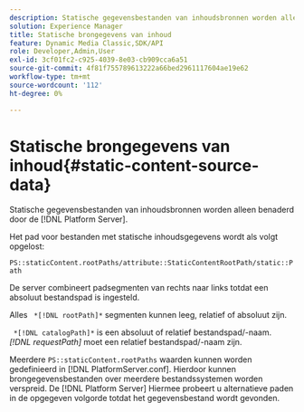 ```yaml
---
description: Statische gegevensbestanden van inhoudsbronnen worden alleen benaderd door de [!DNL Platform Server].
solution: Experience Manager
title: Statische brongegevens van inhoud
feature: Dynamic Media Classic,SDK/API
role: Developer,Admin,User
exl-id: 3cf01fc2-c925-4039-8e03-cb909cca6a51
source-git-commit: 4f81f755789613222a66bed2961117604ae19e62
workflow-type: tm+mt
source-wordcount: '112'
ht-degree: 0%

---
```


# Statische brongegevens van inhoud{#static-content-source-data}

Statische gegevensbestanden van inhoudsbronnen worden alleen benaderd door de [!DNL Platform Server].

Het pad voor bestanden met statische inhoudsgegevens wordt als volgt opgelost:

`PS::staticContent.rootPaths/attribute::StaticContentRootPath/static::Path`

De server combineert padsegmenten van rechts naar links totdat een absoluut bestandspad is ingesteld.

Alles ` *[!DNL rootPath]*` segmenten kunnen leeg, relatief of absoluut zijn.

` *[!DNL catalogPath]*` is een absoluut of relatief bestandspad/-naam. *[!DNL requestPath]* moet een relatief bestandspad/-naam zijn.

Meerdere `PS::staticContent.rootPaths` waarden kunnen worden gedefinieerd in [!DNL PlatformServer.conf]. Hierdoor kunnen brongegevensbestanden over meerdere bestandssystemen worden verspreid. De [!DNL Platform Server] Hiermee probeert u alternatieve paden in de opgegeven volgorde totdat het gegevensbestand wordt gevonden.
